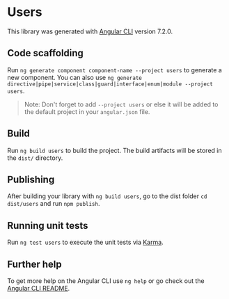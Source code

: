 # Users

This library was generated with [Angular CLI](https://github.com/angular/angular-cli) version 7.2.0.

## Code scaffolding

Run `ng generate component component-name --project users` to generate a new component. You can also use `ng generate directive|pipe|service|class|guard|interface|enum|module --project users`.
> Note: Don't forget to add `--project users` or else it will be added to the default project in your `angular.json` file. 

## Build

Run `ng build users` to build the project. The build artifacts will be stored in the `dist/` directory.

## Publishing

After building your library with `ng build users`, go to the dist folder `cd dist/users` and run `npm publish`.

## Running unit tests

Run `ng test users` to execute the unit tests via [Karma](https://karma-runner.github.io).

## Further help

To get more help on the Angular CLI use `ng help` or go check out the [Angular CLI README](https://github.com/angular/angular-cli/blob/master/README.md).
